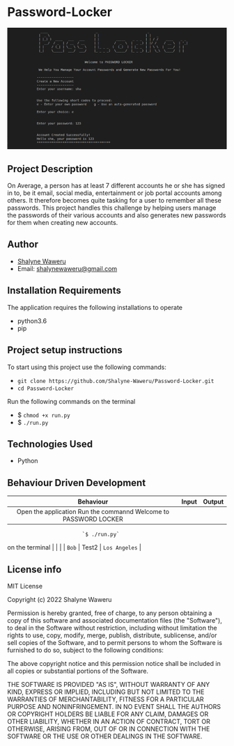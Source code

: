 # Password-Locker
![](images/pass-locker-screenshot.png)

## Project Description
On Average, a person has at least 7 different accounts he or she has signed in to, be it email, social media, entertainment or job portal accounts among others. It therefore becomes quite tasking for a user to remember all these passwords. This project handles this challenge by helping users
manage the passwords of their various accounts and also generates new passwords for them when creating new accounts.

## Author
- [Shalyne Waweru](https://github.com/Shalyne-Waweru)
- Email: shalynewaweru@gmail.com

## Installation Requirements
The application requires the following installations to operate
- python3.6
- pip

## Project setup instructions
To start using this project use the following commands:

- `git clone https://github.com/Shalyne-Waweru/Password-Locker.git`
- `cd Password-Locker`

Run the following commands on the terminal
-  $ `chmod +x run.py`
-  $ `./run.py`

## Technologies Used
- Python

## Behaviour Driven Development

| Behaviour               | Input              | Output          |
| :---:                   |   :---:            | :---:           |
| Open the application      Run the commannd     Welcome to PASSWORD LOCKER
                            `$ ./run.py`
  on the terminal         |                    |                 |
| `Bob`                   | Test2              | `Los Angeles`        |

## License info
MIT License

Copyright (c) 2022 Shalyne Waweru

Permission is hereby granted, free of charge, to any person obtaining a copy
of this software and associated documentation files (the "Software"), to deal
in the Software without restriction, including without limitation the rights
to use, copy, modify, merge, publish, distribute, sublicense, and/or sell
copies of the Software, and to permit persons to whom the Software is
furnished to do so, subject to the following conditions:

The above copyright notice and this permission notice shall be included in all
copies or substantial portions of the Software.

THE SOFTWARE IS PROVIDED "AS IS", WITHOUT WARRANTY OF ANY KIND, EXPRESS OR
IMPLIED, INCLUDING BUT NOT LIMITED TO THE WARRANTIES OF MERCHANTABILITY,
FITNESS FOR A PARTICULAR PURPOSE AND NONINFRINGEMENT. IN NO EVENT SHALL THE
AUTHORS OR COPYRIGHT HOLDERS BE LIABLE FOR ANY CLAIM, DAMAGES OR OTHER
LIABILITY, WHETHER IN AN ACTION OF CONTRACT, TORT OR OTHERWISE, ARISING FROM,
OUT OF OR IN CONNECTION WITH THE SOFTWARE OR THE USE OR OTHER DEALINGS IN THE
SOFTWARE.
